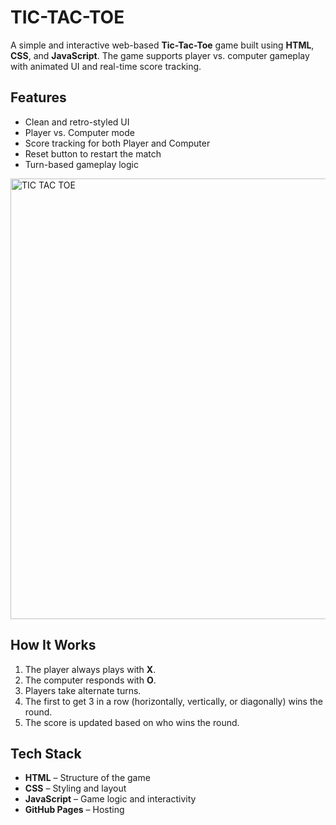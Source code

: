 #  TIC-TAC-TOE

A simple and interactive web-based **Tic-Tac-Toe** game built using **HTML**, **CSS**, and **JavaScript**. The game supports player vs. computer gameplay with animated UI and real-time score tracking.

##  Features

-  Clean and retro-styled UI
-  Player vs. Computer mode
-  Score tracking for both Player and Computer
-  Reset button to restart the match
-  Turn-based gameplay logic

<img width="716" height="705" alt="TIC TAC TOE" src="https://github.com/user-attachments/assets/328ecd46-949a-424a-9fa4-1a2b6e3b34b1" />

##  How It Works

1. The player always plays with **X**.
2. The computer responds with **O**.
3. Players take alternate turns.
4. The first to get 3 in a row (horizontally, vertically, or diagonally) wins the round.
5. The score is updated based on who wins the round.

##  Tech Stack

- **HTML** – Structure of the game
- **CSS** – Styling and layout
- **JavaScript** – Game logic and interactivity
- **GitHub Pages** – Hosting



